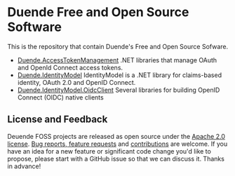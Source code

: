 # Duende Free and Open Source Software
This is the repository that contain Duende's Free and Open Source Sofware.

- [Duende.AccessTokenManagement](/access-token-management/) .NET libraries that manage OAuth and OpenId Connect access tokens.
- [Duende.IdentityModel](/identity-model/) IdentityModel is a .NET library for claims-based identity, OAuth 2.0 and OpenID Connect.
- [Duende.IdentityModel.OidcClient](/identity-model-oidc-client/) Several libraries for building OpenID Connect (OIDC) native clients

## License and Feedback
Deuende FOSS projects are released as open source under the 
[Apache 2.0 license](/LICENSE). 
[Bug reports, feature requests](https://github.com/DuendeSoftware/foss/issues) and 
[contributions](https://github.com/DuendeSoftware/foss/pulls) are welcome. 
If you have an idea for a new feature or significant code change you'd like to propose, please start with a GitHub issue so that we can discuss it. Thanks in advance!